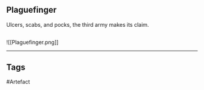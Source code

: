 ## Plaguefinger
Ulcers, scabs, and pocks, the third army makes its claim.
## 
![[Plaguefinger.png]]

---
## Tags
#Artefact